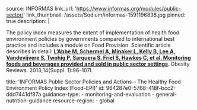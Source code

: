 source: INFORMAS
link_url: 'https://www.informas.org/modules/public-sector/'
link_thumbnail: /assets/Sodium/informas-1591196838.jpg
pinned: true
description: |
  <p>The policy index measures the extent of implementation of health food environment policies by governments compared to international best practice and includes a module on Food Provision. Scientific article describes in detail: <a href="https://onlinelibrary.wiley.com/doi/full/10.1111/obr.12079"><strong>L</strong><strong>’</strong><strong>Abbe M, Schermel A, Minaker L, Kelly B, Lee A, Vandevijvere S, Twohig P, Sarquera S, Friel S, Hawkes C, et al. Monitoring foods</strong></a><a href="https://onlinelibrary.wiley.com/doi/full/10.1111/obr.12079"><strong> and beverages provided and sold in public sector settings</strong></a><strong>. </strong>Obesity Reviews. 2013;14(Suppl. 1):96–107l.
  </p>
title: 'INFORMAS Public Sector Policies and Actions – The Healthy Food Environment Policy Index (Food-EPI)'
id: 964287e0-5768-418f-bcc2-ddd7441df87a
guidance-type:
  - monitoring-and-evaluation
  - general-nutrition-guidance
resource-region:
  - global
